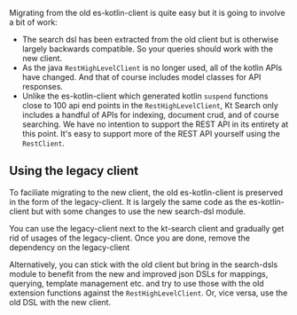 Migrating from the old es-kotlin-client is quite easy but it is going to involve a bit of work:

- The search dsl has been extracted from the old client but is otherwise largely backwards compatible. So your queries should work with the new client.
- As the java `RestHighLevelClient` is no longer used, all of the kotlin APIs have changed. And that of course includes model classes for API responses.
- Unlike the es-kotlin-client which generated kotlin `suspend` functions close to 100 api end points in the `RestHighLevelClient`, Kt Search only includes a handful of APIs for indexing, document crud, and of course searching. We have no intention to support the REST API in its entirety at this point. It's easy to support more of the REST API yourself using the `RestClient`.

## Using the legacy client

To faciliate migrating to the new client, the old es-kotlin-client is preserved in the form of the legacy-client. It is largely the same code as the es-kotlin-client but with some changes to use the new search-dsl module.

You can use the legacy-client next to the kt-search client and gradually get rid of usages of the legacy-client. Once you are done, remove the dependency on the legacy-client

Alternatively, you can stick with the old client but bring in the search-dsls module to benefit from the new and improved json DSLs for mappings, querying, template management etc. and try to use those with the old extension functions against the `RestHighLevelClient`. Or, vice versa, use the old DSL with the new client.